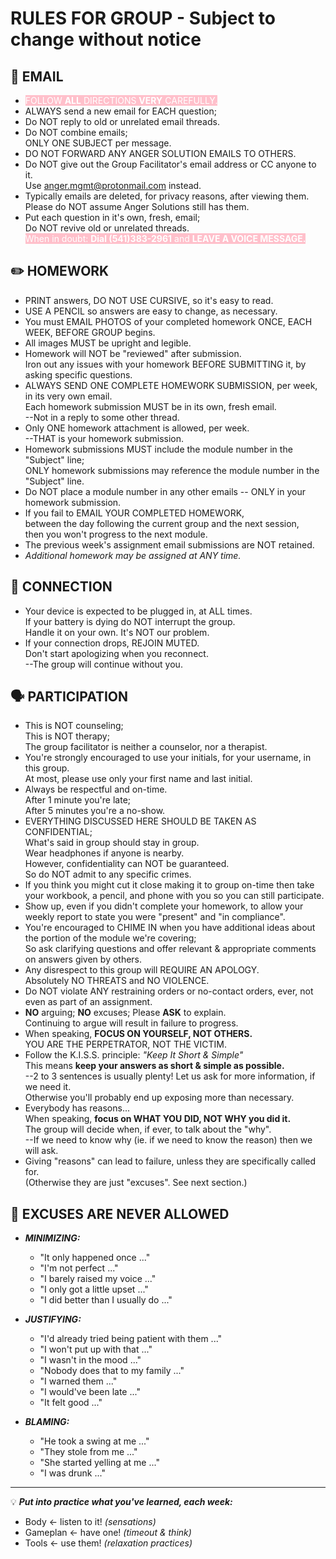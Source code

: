 RULES FOR GROUP - Subject to change without notice
===============

📨 EMAIL
--------

* <span style="background:pink;color:white">FOLLOW **ALL** DIRECTIONS **VERY** CAREFULLY.</span>
* ALWAYS send a new email for EACH question;
* Do NOT reply to old or unrelated email threads.
* Do NOT combine emails;  
  ONLY ONE SUBJECT per message.
* DO NOT FORWARD ANY ANGER SOLUTION EMAILS TO OTHERS.
* Do NOT give out the Group Facilitator's email address or CC anyone to it.  
  Use anger.mgmt@protonmail.com instead.
* Typically emails are deleted, for privacy reasons, after viewing them.  
  Please do NOT assume Anger Solutions still has them.
* Put each question in it's own, fresh, email;  
  Do NOT revive old or unrelated threads.  
  <span style="background:pink;color:white">When in doubt: **Dial (541)383-2961** and **LEAVE A VOICE MESSAGE.**</span>


✏️ HOMEWORK
-----------

* PRINT answers, DO NOT USE CURSIVE, so it's easy to read.
* USE A PENCIL so answers are easy to change, as necessary.
* You must EMAIL PHOTOS of your completed homework ONCE, EACH WEEK, BEFORE GROUP begins.
* All images MUST be upright and legible.
* Homework will NOT be "reviewed" after submission.  
  Iron out any issues with your homework BEFORE SUBMITTING it, by asking specific questions.
* ALWAYS SEND ONE COMPLETE HOMEWORK SUBMISSION, per week, in its very own email.  
  Each homework submission MUST be in its own, fresh email.  
  --Not in a reply to some other thread.
* Only ONE homework attachment is allowed, per week.  
  --THAT is your homework submission.
* Homework submissions MUST include the module number in the "Subject" line;  
  ONLY homework submissions may reference the module number in the "Subject" line.
* Do NOT place a module number in any other emails -- ONLY in your homework submission.
* If you fail to EMAIL YOUR COMPLETED HOMEWORK,  
  between the day following the current group and the next session,  
  then you won't progress to the next module.
* The previous week's assignment email submissions are NOT retained.
* _Additional homework may be assigned at ANY time._


📶 CONNECTION
-------------

* Your device is expected to be plugged in, at ALL times.  
  If your battery is dying do NOT interrupt the group.  
  Handle it on your own. It's NOT our problem.  
* If your connection drops, REJOIN MUTED.  
  Don't start apologizing when you reconnect.  
  --The group will continue without you.


🗣️ PARTICIPATION
----------------

* This is NOT counseling;  
  This is NOT therapy;  
  The group facilitator is neither a counselor, nor a therapist.
* You're strongly encouraged to use your initials, for your username, in this group.  
  At most, please use only your first name and last initial.
* Always be respectful and on-time.  
  After 1 minute you're late;  
  After 5 minutes you're a no-show.
* EVERYTHING DISCUSSED HERE SHOULD BE TAKEN AS CONFIDENTIAL;  
  What's said in group should stay in group.  
  Wear headphones if anyone is nearby.  
  However, confidentiality can NOT be guaranteed.  
  So do NOT admit to any specific crimes.  
* If you think you might cut it close making it to group on-time then take your workbook, a pencil, and phone with you so you can still participate.
* Show up, even if you didn't complete your homework, to allow your weekly report to state you were "present" and "in compliance".
* You're encouraged to CHIME IN when you have additional ideas about the portion of the module we're covering;  
  So ask clarifying questions and offer relevant & appropriate comments on answers given by others.
* Any disrespect to this group will REQUIRE AN APOLOGY.  
  Absolutely NO THREATS and NO VIOLENCE.
* Do NOT violate ANY restraining orders or no-contact orders, ever, not even as part of an assignment.
* **NO** arguing; **NO** excuses; Please **ASK** to explain.  
  Continuing to argue will result in failure to progress.
* When speaking, **FOCUS ON YOURSELF, NOT OTHERS.**  
  YOU ARE THE PERPETRATOR, NOT THE VICTIM.
* Follow the K.I.S.S. principle: _"Keep It Short & Simple"_  
  This means **keep your answers as short & simple as possible.**  
  --2 to 3 sentences is usually plenty! Let us ask for more information, if we need it.  
  Otherwise you'll probably end up exposing more than necessary.
* Everybody has reasons...  
  When speaking, **focus on WHAT YOU DID, NOT WHY you did it.**  
  The group will decide when, if ever, to talk about the "why".  
  --If we need to know why (ie. if we need to know the reason) then we will ask.
* Giving "reasons" can lead to failure, unless they are specifically called for.  
  (Otherwise they are just "excuses".  See next section.)


🚯 EXCUSES ARE NEVER ALLOWED
----------------------------

* ***MINIMIZING:***
    - "It only happened once ..."
    - "I'm not perfect ..."
    - "I barely raised my voice ..."
    - "I only got a little upset ..."
    - "I did better than I usually do ..."

* ***JUSTIFYING:***
    - "I'd already tried being patient with them ..."
    - "I won't put up with that ..."
    - "I wasn't in the mood ..."
    - "Nobody does that to my family ..."
    - "I warned them ..."
    - "I would've been late ..."
    - "It felt good ..."

* ***BLAMING:***
    - "He took a swing at me ..."
    - "They stole from me ..."
    - "She started yelling at me ..."
    - "I was drunk ..."

---

💡 ***Put into practice what you've learned, each week:***
- Body \<- listen to it! _(sensations)_
- Gameplan \<- have one! _(timeout & think)_
- Tools \<- use them! _(relaxation practices)_

